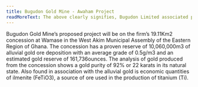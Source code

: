 ```yaml
---
title: Bugudon Gold Mine - Awaham Project
readMoreText: The above clearly signifies, Bugudon Limited associated project concept is in line with the firm’s mission of progressively harnessing best philosophies, practices, tools, partnerships, and resources to grow the company’s mining and process capability.
---
```

Bugudon Gold Mine’s proposed project will be on the firm’s 19.11Km2 concession
at Wamase in the West Akim Municipal Assembly of the Eastern Region of Ghana.
The concession has a proven reserve of 10,060,000m3 of alluvial gold ore
deposition with an average grade of 0.5g/m3 and an estimated gold reserve of
161,736ounces. The analysis of gold produced from the concession shows a gold
purity of 92% or 22 karats in its natural state. Also found in association with
the alluvial gold is economic quantities of ilmenite (FeTiO3), a source of ore
used in the production of titanium (Ti).